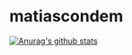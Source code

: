 # matiascondem
[![Anurag's github stats](https://github-readme-stats.vercel.app/api?username=matiascondem)](https://github.com/anuraghazra/github-readme-stats)